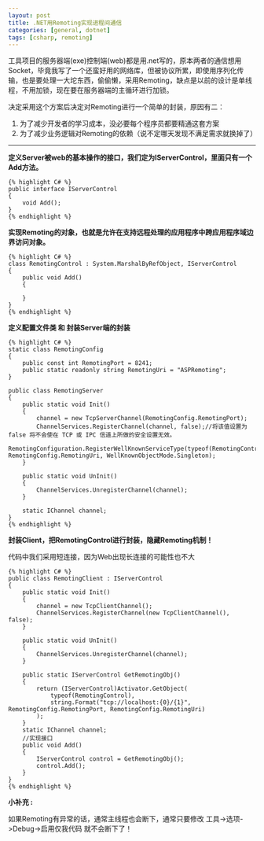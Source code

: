```yaml
---
layout: post
title: .NET用Remoting实现进程间通信
categories: [general, dotnet]
tags: [csharp, remoting]
---
```


工具项目的服务器端(exe)控制端(web)都是用.net写的，原本两者的通信想用Socket，毕竟我写了一个还蛮好用的网络库，但被协议所累，即使用序列化传输，也是要处理一大坨东西，偷偷懒，采用Remoting，缺点是以前的设计是单线程，不用加锁，现在要在服务器端的主循环进行加锁。

决定采用这个方案后决定对Remoting进行一个简单的封装，原因有二：
1. 为了减少开发者的学习成本，没必要每个程序员都要精通这套方案
1. 为了减少业务逻辑对Remoting的依赖（说不定哪天发现不满足需求就换掉了）

----------

**定义Server被web的基本操作的接口，我们定为IServerControl，里面只有一个Add方法。**
	
	{% highlight C# %}
	public interface IServerControl    
	{
	    void Add();    
	}
	{% endhighlight %}

**实现Remoting的对象，也就是允许在支持远程处理的应用程序中跨应用程序域边界访问对象。**

	{% highlight C# %}
    class RemotingControl : System.MarshalByRefObject, IServerControl
    {
        public void Add()
        {

        }
    }
	{% endhighlight %}

**定义配置文件类 和 封装Server端的封装**

	{% highlight C# %}
    static class RemotingConfig    
    {       
        public const int RemotingPort = 8241;        
        public static readonly string RemotingUri = "ASPRemoting";    
    }

    public class RemotingServer
    {
        public static void Init()
        {
            channel = new TcpServerChannel(RemotingConfig.RemotingPort);
            ChannelServices.RegisterChannel(channel, false);//将该值设置为 false 将不会使在 TCP 或 IPC 信道上所做的安全设置无效。
            RemotingConfiguration.RegisterWellKnownServiceType(typeof(RemotingControl), RemotingConfig.RemotingUri, WellKnownObjectMode.Singleton);
        } 

        public static void UnInit()
        {
            ChannelServices.UnregisterChannel(channel);
        }

        static IChannel channel;
    }
	{% endhighlight %}

**封装Client，把RemotingControl进行封装，隐藏Remoting机制！**

代码中我们采用短连接，因为Web出现长连接的可能性也不大

	{% highlight C# %}
    public class RemotingClient : IServerControl
    {
        public static void Init()
        {
            channel = new TcpClientChannel();
            ChannelServices.RegisterChannel(new TcpClientChannel(), false);
        }

        public static void UnInit()
        {
            ChannelServices.UnregisterChannel(channel);
        }

        public static IServerControl GetRemotingObj()
        {
            return (IServerControl)Activator.GetObject(
                typeof(RemotingControl),
                string.Format("tcp://localhost:{0}/{1}", RemotingConfig.RemotingPort, RemotingConfig.RemotingUri)
            );
        }
        static IChannel channel;
        //实现接口       
        public void Add()        
        {
            IServerControl control = GetRemotingObj();
            control.Add();
        }
    }
	{% endhighlight %}

**小补充 :**

如果Remoting有异常的话，通常主线程也会断下，通常只要修改
工具->选项->Debug->启用仅我代码 就不会断下了！
